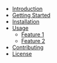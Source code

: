 <!-- TOC -->
- [Introduction](#introduction)
- [Getting Started](#getting-started)
- [Installation](#installation)
- [Usage](#usage)
  - [Feature 1](#feature-1)
  - [Feature 2](#feature-2)
- [Contributing](#contributing)
- [License](#license)
<!-- /TOC -->
